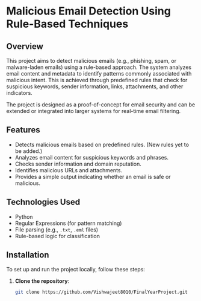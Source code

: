 # Malicious Email Detection Using Rule-Based Techniques

## Overview
This project aims to detect malicious emails (e.g., phishing, spam, or malware-laden emails) using a rule-based approach. The system analyzes email content and metadata to identify patterns commonly associated with malicious intent. This is achieved through predefined rules that check for suspicious keywords, sender information, links, attachments, and other indicators.

The project is designed as a proof-of-concept for email security and can be extended or integrated into larger systems for real-time email filtering.

## Features
- Detects malicious emails based on predefined rules. (New rules yet to be added.)
- Analyzes email content for suspicious keywords and phrases.
- Checks sender information and domain reputation.
- Identifies malicious URLs and attachments.
- Provides a simple output indicating whether an email is safe or malicious.

## Technologies Used
- Python
- Regular Expressions (for pattern matching)
- File parsing (e.g., `.txt`, `.eml` files)
- Rule-based logic for classification

## Installation
To set up and run the project locally, follow these steps:

1. **Clone the repository**:
   ```bash
   git clone https://github.com/Vishwajeet8010/FinalYearProject.git

